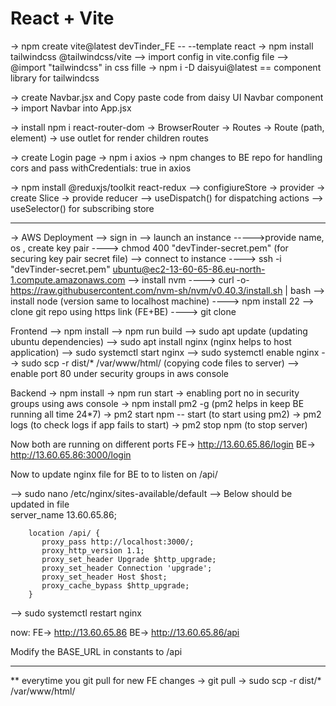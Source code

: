 # React + Vite

-> npm create vite@latest devTinder_FE -- --template react
-> npm install tailwindcss @tailwindcss/vite
--> import config in vite.config file
--> @import "tailwindcss" in css fille
-> npm i -D daisyui@latest == component library for tailwindcss

-> create Navbar.jsx and Copy paste code from daisy UI Navbar component
-> import Navbar into App.jsx

-> install npm i react-router-dom
-> BrowserRouter -> Routes -> Route (path, element)
-> use outlet for render children routes

-> create Login page
-> npm i axios
-> npm changes to BE repo for handling cors and pass withCredentials: true in axios

-> npm install @reduxjs/toolkit react-redux
--> configiureStore -> provider -> create Slice -> provide reducer
--> useDispatch() for dispatching actions
--> useSelector() for subscribing store


--------------------------------------------------------------------------------
-> AWS Deployment
--> sign in
--> launch an instance
----->provide name, os , create key pair
----> chmod 400 "devTinder-secret.pem" (for securing key pair secret file)
--> connect to instance
----> ssh -i "devTinder-secret.pem" ubuntu@ec2-13-60-65-86.eu-north-1.compute.amazonaws.com
--> install nvm
----> curl -o- https://raw.githubusercontent.com/nvm-sh/nvm/v0.40.3/install.sh | bash
--> install node (version same to localhost machine)
----> npm install 22
--> clone git repo using https link (FE+BE)
----> git clone <repo link>

Frontend
--> npm install
--> npm run build
--> sudo apt update (updating ubuntu dependencies)
--> sudo apt install nginx (nginx helps to host application)
--> sudo systemctl start nginx
--> sudo systemctl enable nginx
--> sudo scp -r dist/* /var/www/html/ (copying code files to server)
--> enable port 80 under security groups in aws console

Backend
-> npm install
-> npm run start
-> enabling port no in security groups using aws console
-> npm install pm2 -g (pm2 helps in keep BE running all time 24*7)
-> pm2 start npm -- start (to start using pm2)
-> pm2 logs (to check logs if app fails to start)
-> pm2 stop npm (to stop server)

Now both are running on different ports
FE-> http://13.60.65.86/login
BE-> http://13.60.65.86:3000/login


Now to update nginx file for BE to to listen on /api/

--> sudo nano /etc/nginx/sites-available/default
--> Below should be updated in file       
        server_name 13.60.65.86;

        location /api/ {
           proxy_pass http://localhost:3000/;
           proxy_http_version 1.1;
           proxy_set_header Upgrade $http_upgrade;
           proxy_set_header Connection 'upgrade';
           proxy_set_header Host $host;
           proxy_cache_bypass $http_upgrade;
        }
--> sudo systemctl restart nginx 

now:
FE-> http://13.60.65.86
BE-> http://13.60.65.86/api 

Modify the BASE_URL in constants to /api 

----------------------------------------------------------------------

** everytime you git pull for new FE changes 
-> git pull
-> sudo scp -r dist/* /var/www/html/ 

